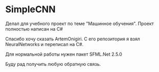 # SimpleCNN
Делал для учебного проект по теме "Машинное обучения".
Проект полностью написан на C#

Спасибо хочу сказать ArtemOnigiri. С его репозитория я взял NeuralNetworks и переписал на C#.

Для нормальной работы нужен пакет SFML.Net 2.5.0

Буду рад получить любую обратную связь.
